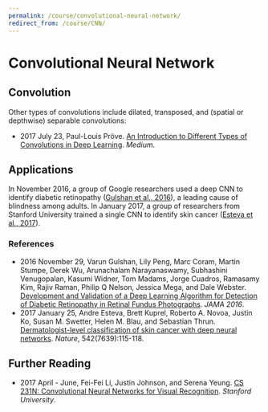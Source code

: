 ```yaml
---
permalink: /course/convolutional-neural-network/
redirect_from: /course/CNN/
---
```

# Convolutional Neural Network

## Convolution

Other types of convolutions include dilated, transposed, and (spatial or depthwise) separable convolutions:

* 2017 July 23, Paul-Louis Pröve. [An Introduction to Different Types of Convolutions in Deep Learning](https://medium.com/towards-data-science/types-of-convolutions-in-deep-learning-717013397f4d). *Medium*.

## Applications

In November 2016, a group of Google researchers used a deep CNN to identify diabetic retinopathy ([Gulshan et al., 2016](https://research.google.com/pubs/pub45732.html)), a leading cause of blindness among adults. In January 2017, a group of researchers from Stanford University trained a single CNN to identify skin cancer ([Esteva et al., 2017](http://www.nature.com/nature/journal/v542/n7639/full/nature21056.html)).

### References

* 2016 November 29, Varun Gulshan, Lily Peng, Marc Coram, Martin Stumpe, Derek Wu, Arunachalam Narayanaswamy, Subhashini Venugopalan, Kasumi Widner, Tom Madams, Jorge Cuadros, Ramasamy Kim, Rajiv Raman, Philip Q Nelson, Jessica Mega, and Dale Webster. [Development and Validation of a Deep Learning Algorithm for Detection of Diabetic Retinopathy in Retinal Fundus Photographs](https://research.google.com/pubs/pub45732.html). *JAMA 2016*.
* 2017 January 25, Andre Esteva, Brett Kuprel, Roberto A. Novoa, Justin Ko, Susan M. Swetter, Helen M. Blau, and Sebastian Thrun. [Dermatologist-level classification of skin cancer with deep neural networks](http://www.nature.com/nature/journal/v542/n7639/full/nature21056.html). *Nature*, 542(7639):115-118.

## Further Reading

* 2017 April - June, Fei-Fei Li, Justin Johnson, and Serena Yeung. [CS 231N: Convolutional Neural Networks for Visual Recognition](http://cs231n.stanford.edu/). *Stanford University*.

